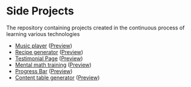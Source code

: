 # Side Projects
The repository containing projects created in the continuous process of learning various technologies

- [Music player](music-player) ([Preview](https://helitopia.github.io/side-projects/music-player/src))
- [Recipe generator](random-recipe-generator) ([Preview](https://helitopia.github.io/side-projects/random-recipe-generator/src))
- [Testimonial Page](testimonial-panel) ([Preview](https://helitopia.github.io/side-projects/testimonial-panel/src))
- [Mental math training](mental-math-trainer) ([Preview](https://helitopia.github.io/side-projects/mental-math-training/src))
- [Progress Bar](progress-bar) ([Preview](https://helitopia.github.io/side-projects/progress-bar/src))
- [Content table generator](content-table-generator) ([Preview](https://helitopia.github.io/side-projects/content-table-generator/src))